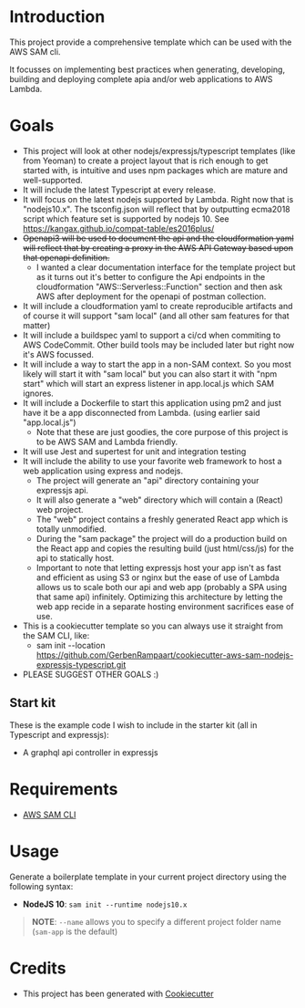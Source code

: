 # Introduction
This project provide a comprehensive template which can be used with the AWS SAM cli.

It focusses on implementing best practices when generating, developing, building and deploying complete apia and/or web applications to AWS Lambda.

# Goals
* This project will look at other nodejs/expressjs/typescript templates (like from Yeoman) to create a project layout that is rich enough to get started with, is intuitive and uses npm packages which are mature and well-supported.
* It will include the latest Typescript at every release.
* It will focus on the latest nodejs supported by Lambda. Right now that is "nodejs10.x". The tsconfig.json will reflect that by outputting ecma2018 script which feature set is supported by nodejs 10. See https://kangax.github.io/compat-table/es2016plus/
* ~~Openapi3 will be used to document the api and the cloudformation yaml will reflect that by creating a proxy in the AWS API Gateway based upon that openapi definition.~~
    - I wanted a clear documentation interface for the template project but as it turns out it's better to configure the Api endpoints in the cloudformation "AWS::Serverless::Function" section and then ask AWS after deployment for the openapi of postman collection.
* It will include a cloudformation yaml to create reproducible artifacts and of course it will support "sam local" (and all other sam features for that matter)
* It will include a buildspec yaml to support a ci/cd when commiting to AWS CodeCommit. Other build tools may be included later but right now it's AWS focussed.
* It will include a way to start the app in a non-SAM context. So you most likely will start it with "sam local" but you can also start it with "npm start" which will start an express listener in app.local.js which SAM ignores. 
* It will include a Dockerfile to start this application using pm2 and just have it be a app disconnected from Lambda. (using earlier said "app.local.js")
    - Note that these are just goodies, the core purpose of this project is to be AWS SAM and Lambda friendly.
* It will use Jest and supertest for unit and integration testing
* It will include the ability to use your favorite web framework to host a web application using express and nodejs. 
    - The project will generate an "api" directory containing your expressjs api.
    - It will also generate a "web" directory which will contain a (React) web project.
    - The "web" project contains a freshly generated React app which is totally unmodified.
    - During the "sam package" the project will do a production build on the React app and copies the resulting build (just html/css/js) for the api to statically host.
    - Important to note that letting expressjs host your app isn't as fast and efficient as using S3 or nginx but the ease of use of Lambda allows us to scale both our api and web app (probably a SPA using that same api) infinitely. Optimizing this architecture by letting the web app recide in a separate hosting environment sacrifices ease of use. 
* This is a cookiecutter template so you can always use it straight from the SAM CLI, like:
    - sam init --location https://github.com/GerbenRampaart/cookiecutter-aws-sam-nodejs-expressjs-typescript.git
* PLEASE SUGGEST OTHER GOALS :)

## Start kit 
These is the example code I wish to include in the starter kit (all in Typescript and expressjs):
* A graphql api controller in expressjs

# Requirements

* [AWS SAM CLI](https://github.com/awslabs/aws-sam-cli)

# Usage

Generate a boilerplate template in your current project directory using the following syntax:

* **NodeJS 10**: `sam init --runtime nodejs10.x`

> **NOTE**: ``--name`` allows you to specify a different project folder name (`sam-app` is the default)

# Credits

* This project has been generated with [Cookiecutter](https://github.com/audreyr/cookiecutter)

